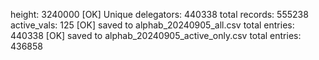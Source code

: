 height: 3240000
[OK] Unique delegators: 440338 total records: 555238 active_vals: 125
[OK] saved to alphab_20240905_all.csv total entries: 440338
[OK] saved to alphab_20240905_active_only.csv total entries: 436858
